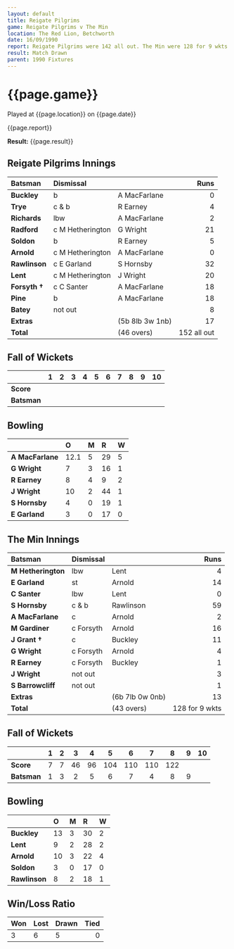 ```yaml
---
layout: default
title: Reigate Pilgrims
game: Reigate Pilgrims v The Min
location: The Red Lion, Betchworth
date: 16/09/1990
report: Reigate Pilgrims were 142 all out. The Min were 128 for 9 wkts when time ran out
result: Match Drawn
parent: 1990 Fixtures
---
```


# {{page.game}}

Played at {{page.location}} on {{page.date}}

{{page.report}}

**Result:** {{page.result}}

## Reigate Pilgrims Innings

| Batsman | Dismissal |  | Runs |
|:---|:---|---|---:|
| **Buckley** | b | A MacFarlane | 0 | 
| **Trye** | c & b | R Earney | 4 | 
| **Richards** | lbw | A MacFarlane | 2 | 
| **Radford** | c M Hetherington | G Wright | 21 | 
| **Soldon** | b | R Earney | 5 | 
| **Arnold** | c M Hetherington | A MacFarlane | 0 |
| **Rawlinson** | c E Garland | S Hornsby | 32 | 
| **Lent** | c M Hetherington | J Wright | 20 |
| **Forsyth &#8224;** | c C Santer | A MacFarlane | 18 | 
| **Pine** | b | A MacFarlane | 18 | 
| **Batey** | not out |  | 8 |
| **Extras** | | (5b 8lb 3w 1nb) | 17 | 
| **Total** | | (46 overs) | 152 all out | 

## Fall of Wickets

| | 1 | 2 | 3 | 4 | 5 | 6 | 7 | 8 | 9 | 10 |
|---|:---:|:---:|:---:|:---:|:---:|:---:|:---:|:---:|:---:|:---:|
| **Score** |  |  |  |  |  |  |  |  |  |  |
| **Batsman** |  |  |  |  |  |  |  |  |  |  |

## Bowling

| | O | M | R | W |
|---|:---|:---|:---|:---|
| **A MacFarlane** | 12.1 | 5 | 29 | 5 | 
| **G Wright** | 7 | 3 | 16 | 1 | 
| **R Earney** | 8 | 4 | 9 | 2 | 
| **J Wright** | 10 | 2 | 44 | 1 | 
| **S Hornsby** | 4 | 0 | 19 | 1 |
| **E Garland** | 3 | 0 | 17 | 0 |

## The Min Innings

| Batsman | Dismissal |  | Runs |
|:---|:---|---|---:|
| **M Hetherington** | lbw| Lent | 4 | 
| **E Garland** | st | Arnold | 14 | 
| **C Santer** | lbw | Lent | 0 | 
| **S Hornsby** | c & b | Rawlinson | 59 | 
| **A MacFarlane** | c | Arnold | 2 | 
| **M Gardiner** | c Forsyth | Arnold | 16 | 
| **J Grant &#8224;** | c | Buckley | 11 | 
| **G Wright** | c Forsyth | Arnold | 4 | 
| **R Earney** | c Forsyth | Buckley | 1 | 
| **J Wright** | not out |  | 3 | 
| **S Barrowcliff** | not out |  | 1 | 
| **Extras** | | (6b 7lb 0w 0nb) | 13 | 
| **Total** | | (43 overs) | 128 for 9 wkts | 

## Fall of Wickets

| | 1 | 2 | 3 | 4 | 5 | 6 | 7 | 8 | 9 | 10 |
|---|:---:|:---:|:---:|:---:|:---:|:---:|:---:|:---:|:---:|:---:|
| **Score** | 7 | 7 | 46 | 96 | 104 | 110 | 110 | 122 |  |  | 
| **Batsman** | 1 | 3 | 2 | 5 | 6 | 7 | 4 | 8 | 9 |  | 

## Bowling

| | O | M | R | W |
|---|:---|:---|:---|:---|
| **Buckley** | 13 | 3 | 30 | 2 | 
| **Lent** | 9 | 2 | 28 | 2 | 
| **Arnold** | 10 | 3 | 22 | 4 | 
| **Soldon** | 3 | 0 | 17 | 0 | 
| **Rawlinson** | 8 | 2 | 18 | 1 | 

## Win/Loss Ratio

| Won | Lost | Drawn | Tied |
|:---|:---|:---|---:|
| 3 | 6 | 5 | 0 |